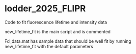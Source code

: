 # lodder_2025_FLIPR
Code to fit fluorescence lifetime and intensity data

new_lifetime_fit is the main script and is commented

Fd_data.mat has sample data that should be well fit by running new_lifetime_fit with the default parameters


